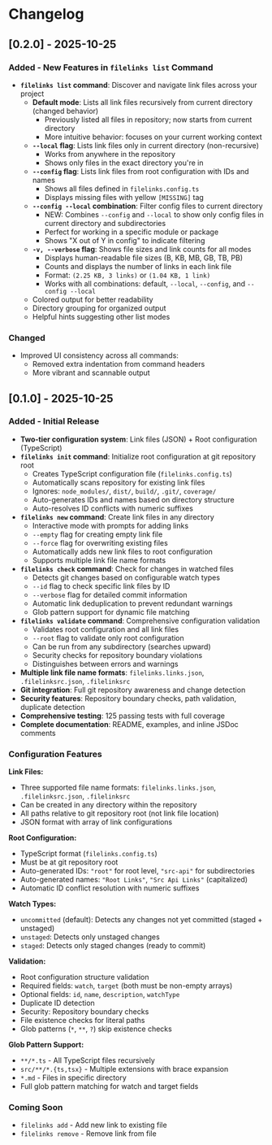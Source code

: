 # Changelog

## [0.2.0] - 2025-10-25

### Added - New Features in `filelinks list` Command

- **`filelinks list` command**: Discover and navigate link files across your project
  - **Default mode**: Lists all link files recursively from current directory (changed behavior)
    - Previously listed all files in repository; now starts from current directory
    - More intuitive behavior: focuses on your current working context
  - **`--local` flag**: Lists link files only in current directory (non-recursive)
    - Works from anywhere in the repository
    - Shows only files in the exact directory you're in
  - **`--config` flag**: Lists link files from root configuration with IDs and names
    - Shows all files defined in `filelinks.config.ts`
    - Displays missing files with yellow `[MISSING]` tag
  - **`--config --local` combination**: Filter config files to current directory
    - NEW: Combines `--config` and `--local` to show only config files in current directory and subdirectories
    - Perfect for working in a specific module or package
    - Shows "X out of Y in config" to indicate filtering
  - **`-v, --verbose` flag**: Shows file sizes and link counts for all modes
    - Displays human-readable file sizes (B, KB, MB, GB, TB, PB)
    - Counts and displays the number of links in each link file
    - Format: `(2.25 KB, 3 links)` or `(1.04 KB, 1 link)`
    - Works with all combinations: default, `--local`, `--config`, and `--config --local`
  - Colored output for better readability
  - Directory grouping for organized output
  - Helpful hints suggesting other list modes

### Changed

- Improved UI consistency across all commands:
  - Removed extra indentation from command headers
  - More vibrant and scannable output

## [0.1.0] - 2025-10-25

### Added - Initial Release

- **Two-tier configuration system**: Link files (JSON) + Root configuration (TypeScript)
- **`filelinks init` command**: Initialize root configuration at git repository root
  - Creates TypeScript configuration file (`filelinks.config.ts`)
  - Automatically scans repository for existing link files
  - Ignores: `node_modules/`, `dist/`, `build/`, `.git/`, `coverage/`
  - Auto-generates IDs and names based on directory structure
  - Auto-resolves ID conflicts with numeric suffixes
- **`filelinks new` command**: Create link files in any directory
  - Interactive mode with prompts for adding links
  - `--empty` flag for creating empty link file
  - `--force` flag for overwriting existing files
  - Automatically adds new link files to root configuration
  - Supports multiple link file name formats
- **`filelinks check` command**: Check for changes in watched files
  - Detects git changes based on configurable watch types
  - `--id` flag to check specific link files by ID
  - `--verbose` flag for detailed commit information
  - Automatic link deduplication to prevent redundant warnings
  - Glob pattern support for dynamic file matching
- **`filelinks validate` command**: Comprehensive configuration validation
  - Validates root configuration and all link files
  - `--root` flag to validate only root configuration
  - Can be run from any subdirectory (searches upward)
  - Security checks for repository boundary violations
  - Distinguishes between errors and warnings
- **Multiple link file name formats**: `filelinks.links.json`, `.filelinksrc.json`, `.filelinksrc`
- **Git integration**: Full git repository awareness and change detection
- **Security features**: Repository boundary checks, path validation, duplicate detection
- **Comprehensive testing**: 125 passing tests with full coverage
- **Complete documentation**: README, examples, and inline JSDoc comments

### Configuration Features

**Link Files:**

- Three supported file name formats: `filelinks.links.json`, `.filelinksrc.json`, `.filelinksrc`
- Can be created in any directory within the repository
- All paths relative to git repository root (not link file location)
- JSON format with array of link configurations

**Root Configuration:**

- TypeScript format (`filelinks.config.ts`)
- Must be at git repository root
- Auto-generated IDs: `"root"` for root level, `"src-api"` for subdirectories
- Auto-generated names: `"Root Links"`, `"Src Api Links"` (capitalized)
- Automatic ID conflict resolution with numeric suffixes

**Watch Types:**

- `uncommitted` (default): Detects any changes not yet committed (staged + unstaged)
- `unstaged`: Detects only unstaged changes
- `staged`: Detects only staged changes (ready to commit)

**Validation:**

- Root configuration structure validation
- Required fields: `watch`, `target` (both must be non-empty arrays)
- Optional fields: `id`, `name`, `description`, `watchType`
- Duplicate ID detection
- Security: Repository boundary checks
- File existence checks for literal paths
- Glob patterns (`*`, `**`, `?`) skip existence checks

**Glob Pattern Support:**

- `**/*.ts` - All TypeScript files recursively
- `src/**/*.{ts,tsx}` - Multiple extensions with brace expansion
- `*.md` - Files in specific directory
- Full glob pattern matching for watch and target fields

### Coming Soon

- `filelinks add` - Add new link to existing file
- `filelinks remove` - Remove link from file
